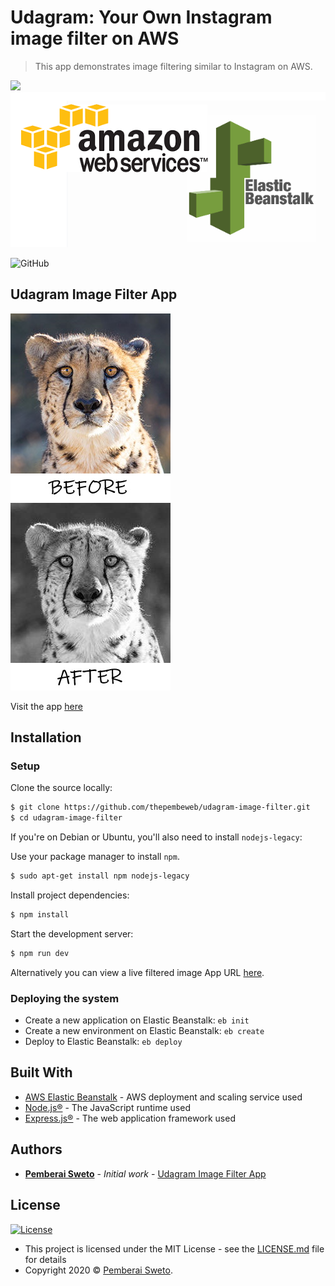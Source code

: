 ﻿# Udagram: Your Own Instagram image filter on AWS

> This app demonstrates image filtering similar to Instagram on AWS.

![](https://upload.wikimedia.org/wikipedia/commons/thumb/d/d9/Node.js_logo.svg/200px-Node.js_logo.svg.png)
![](aws-ebs.png)

![GitHub](https://img.shields.io/github/license/mashape/apistatus.svg)

## Udagram Image Filter App

![](originalimage.jpg)![](filteredimage.jpg)

Visit the app [here](http://udagram-image-filter-dev.us-west-2.elasticbeanstalk.com/filteredimage?image_url=https://raw.githubusercontent.com/thepembeweb/udagram-image-filter/develop/cheetah.jpg)

## Installation

### Setup

Clone the source locally:

```sh
$ git clone https://github.com/thepembeweb/udagram-image-filter.git
$ cd udagram-image-filter
```

If you're on Debian or Ubuntu, you'll also need to install
`nodejs-legacy`:

Use your package manager to install `npm`.

```sh
$ sudo apt-get install npm nodejs-legacy
```

Install project dependencies:

```sh
$ npm install
```

Start the development server:

```sh
$ npm run dev
```

Alternatively you can view a live filtered image App URL [here](http://udagram-image-filter-dev.us-west-2.elasticbeanstalk.com/filteredimage?image_url=https://raw.githubusercontent.com/thepembeweb/udagram-image-filter/develop/cheetah.jpg).

### Deploying the system

* Create a new application on Elastic Beanstalk: `eb init`
* Create a new environment on Elastic Beanstalk: `eb create`
* Deploy to Elastic Beanstalk: `eb deploy`

## Built With

- [AWS Elastic Beanstalk](https://aws.amazon.com/elasticbeanstalk/) - AWS deployment and scaling service used
- [Node.js®](https://nodejs.org/) - The JavaScript runtime used
- [Express.js®](https://nodejs.org/) - The web application framework used

## Authors

* **[Pemberai Sweto](https://github.com/thepembeweb)** - *Initial work* - [Udagram Image Filter App](https://github.com/thepembeweb/udagram-image-filter)

## License

[![License](http://img.shields.io/:license-mit-green.svg?style=flat-square)](http://badges.mit-license.org)

- This project is licensed under the MIT License - see the [LICENSE.md](LICENSE.md) file for details
- Copyright 2020 © [Pemberai Sweto](https://github.com/thepembeweb).

